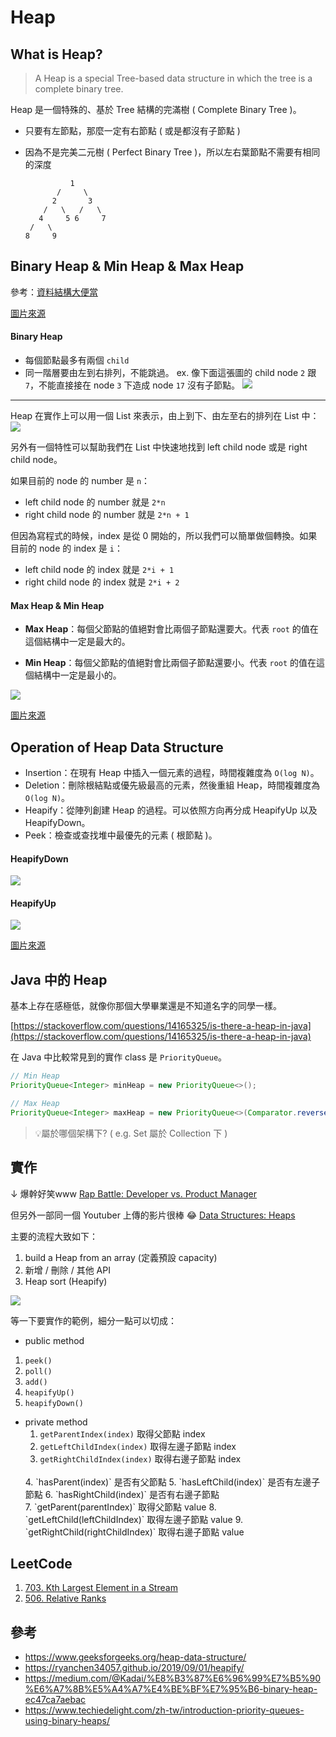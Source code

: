 # Heap
## What is Heap?
> A Heap is a special Tree-based data structure in which the tree is a complete binary tree.

Heap 是一個特殊的、基於 Tree 結構的完滿樹 ( Complete Binary Tree )。

* 只要有左節點，那麼一定有右節點 ( 或是都沒有子節點 )
* 因為不是完美二元樹 ( Perfect Binary Tree )，所以左右葉節點不需要有相同的深度

    ```          
              1
           /     \
          2       3
        /   \   /   \                                                                                                                                  
       4     5 6     7
     /   \
    8     9
    ```
## Binary Heap & Min Heap & Max Heap
參考：[資料結構大便當](https://medium.com/@Kadai/%E8%B3%87%E6%96%99%E7%B5%90%E6%A7%8B%E5%A4%A7%E4%BE%BF%E7%95%B6-binary-heap-ec47ca7aebac)

[圖片來源](https://en.wikipedia.org/wiki/Heap_(data_structure)#/media/File:Max-Heap.svg)

#### Binary Heap
* 每個節點最多有兩個 `child`
* 同一階層要由左到右排列，不能跳過。
  ex. 像下面這張圖的 child node `2` 跟 `7`，不能直接接在 node `3` 下造成 node `17` 沒有子節點。
![](/images/DataStructure/13-1.png)

---

Heap 在實作上可以用一個 List 來表示，由上到下、由左至右的排列在 List 中：
![](/images/DataStructure/13-2.png)

另外有一個特性可以幫助我們在 List 中快速地找到 left child node 或是 right child node。

如果目前的 node 的 number 是 `n`：
* left child node 的 number 就是 `2*n`
* right child node 的 number 就是 `2*n + 1`

但因為寫程式的時候，index 是從 0 開始的，所以我們可以簡單做個轉換。如果目前的 node 的 index 是 `i`：

* left child node 的 index 就是 `2*i + 1`
* right child node 的 index 就是 `2*i + 2`


#### Max Heap & Min Heap
* **Max Heap**：每個父節點的值絕對會比兩個子節點還要大。代表 `root` 的值在這個結構中一定是最大的。

* **Min Heap**：每個父節點的值絕對會比兩個子節點還要小。代表 `root` 的值在這個結構中一定是最小的。

![](/images/DataStructure/13-3.png)

[圖片來源](https://www.geeksforgeeks.org/heap-data-structure/)

## Operation of Heap Data Structure
* Insertion：在現有 Heap 中插入一個元素的過程，時間複雜度為 `O(log N)`。
* Deletion：刪除根結點或優先級最高的元素，然後重組 Heap，時間複雜度為 `O(log N)`。
* Heapify：從陣列創建 Heap 的過程。可以依照方向再分成 HeapifyUp 以及 HeapifyDown。
* Peek：檢查或查找堆中最優先的元素 ( 根節點 )。

#### HeapifyDown
![](/images/DataStructure/13-4.png)

#### HeapifyUp
![](/images/DataStructure/13-5.png)

[圖片來源](https://www.techiedelight.com/zh-tw/introduction-priority-queues-using-binary-heaps/)


## Java 中的 Heap

基本上存在感極低，就像你那個大學畢業還是不知道名字的同學一樣。

[https://stackoverflow.com/questions/14165325/is-there-a-heap-in-java](https://stackoverflow.com/questions/14165325/is-there-a-heap-in-java)

在 Java 中比較常見到的實作 class 是 `PriorityQueue`。

```java
// Min Heap
PriorityQueue<Integer> minHeap = new PriorityQueue<>();

// Max Heap
PriorityQueue<Integer> maxHeap = new PriorityQueue<>(Comparator.reverseOrder());
```

> 💡屬於哪個架構下? ( e.g. Set 屬於 Collection 下 )

## 實作
↓ 爆幹好笑www
[Rap Battle: Developer vs. Product Manager](https://www.youtube.com/watch?v=cTJeUTzSOHo)

但另外一部同一個 Youtuber 上傳的影片很棒 😂
[Data Structures: Heaps](https://www.youtube.com/watch?v=t0Cq6tVNRBA)

主要的流程大致如下：
1. build a Heap from an array (定義預設 capacity)
2. 新增 / 刪除 / 其他 API
3. Heap sort (Heapify)

![](/images/DataStructure/13-6.png)

等一下要實作的範例，細分一點可以切成：
* public method
1. `peek()`
2. `poll()`
3. `add()`
4. `heapifyUp()`
5. `heapifyDown()`

* private method
  1. `getParentIndex(index)` 取得父節點 index
  2. `getLeftChildIndex(index)` 取得左邊子節點 index
  3. `getRightChildIndex(index)` 取得右邊子節點 index
  <br/>
  4. `hasParent(index)` 是否有父節點
  5. `hasLeftChild(index)` 是否有左邊子節點
  6. `hasRightChild(index)` 是否有右邊子節點
  <br/> 
  7. `getParent(parentIndex)` 取得父節點 value
  8. `getLeftChild(leftChildIndex)` 取得左邊子節點 value
  9. `getRightChild(rightChildIndex)` 取得右邊子節點 value

## LeetCode
1. [703. Kth Largest Element in a Stream](https://leetcode.com/problems/kth-largest-element-in-a-stream/)
2. [506. Relative Ranks](https://leetcode.com/problems/relative-ranks/)


## 參考
* https://www.geeksforgeeks.org/heap-data-structure/
* https://ryanchen34057.github.io/2019/09/01/heapify/
* https://medium.com/@Kadai/%E8%B3%87%E6%96%99%E7%B5%90%E6%A7%8B%E5%A4%A7%E4%BE%BF%E7%95%B6-binary-heap-ec47ca7aebac
* https://www.techiedelight.com/zh-tw/introduction-priority-queues-using-binary-heaps/